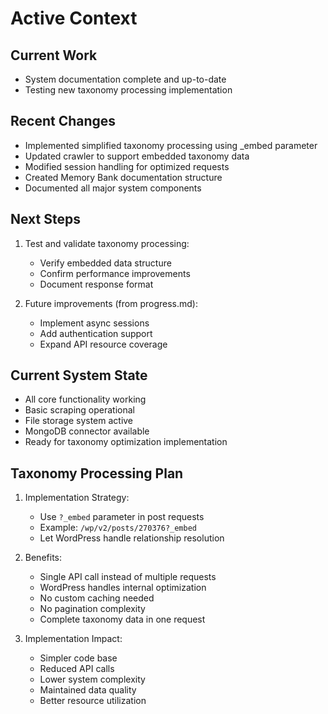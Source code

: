 # Active Context

## Current Work
- System documentation complete and up-to-date
- Testing new taxonomy processing implementation

## Recent Changes
- Implemented simplified taxonomy processing using _embed parameter
- Updated crawler to support embedded taxonomy data
- Modified session handling for optimized requests
- Created Memory Bank documentation structure
- Documented all major system components

## Next Steps
1. Test and validate taxonomy processing:
   - Verify embedded data structure
   - Confirm performance improvements
   - Document response format

2. Future improvements (from progress.md):
   - Implement async sessions
   - Add authentication support
   - Expand API resource coverage

## Current System State
- All core functionality working
- Basic scraping operational
- File storage system active
- MongoDB connector available
- Ready for taxonomy optimization implementation

## Taxonomy Processing Plan
1. Implementation Strategy:
   - Use `?_embed` parameter in post requests
   - Example: `/wp/v2/posts/270376?_embed`
   - Let WordPress handle relationship resolution

2. Benefits:
   - Single API call instead of multiple requests
   - WordPress handles internal optimization
   - No custom caching needed
   - No pagination complexity
   - Complete taxonomy data in one request

3. Implementation Impact:
   - Simpler code base
   - Reduced API calls
   - Lower system complexity
   - Maintained data quality
   - Better resource utilization
